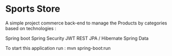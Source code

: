 # Sports Store
A simple project commerce back-end to manage the Products by categories based on technologies :

Spring boot
Spring Security
JWT
REST
JPA / Hibernate
Spring Data

To start this application run : mvn spring-boot:run
